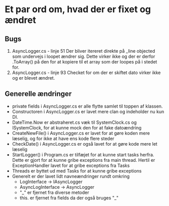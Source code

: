 # Et par ord om, hvad der er fixet og ændret
## Bugs
1. AsyncLogger.cs - linje 51
   Der bliver itereret direkte på _line objected som undervejs i loopet ændrer sig. Dette virker ikke og der er derfor .ToArray() på den for at kopiere til et array som der loopes på i stedet for.
2. AsyncLogger.cs - linje 93
   Checket for om der er skiftet dato virker ikke og er blevet ændret.

## Generelle ændringer
* private fields i AsyncLogger.cs er alle flytte samlet til toppen af klassen.
* Constructoren i AsyncLogger.cs er lavet mere clan og indeholder nu kun DI.
* DateTime.Now er abstraheret.cs væk til SystemClock.cs og ISystemClock, for at kunne mock den for at fake datoændring
* CreateNewFile() i AsyncLogger.cs er lavet for at gøre koden mere læselig, og for ikke at have ens kode flere steder
* CheckDate() i AsyncLogger.cs er også lavet for at gøre kode mere let læselig
* StartLogger() i Program.cs er tilfæjet for at kunne start tasks herfra. Dette er gjort for at kunne gribe exceptions fra main thread. Hertil er ExceptionHandler lavet for at gribe exceptions fra Tasks
* Threads er byttet ud med Tasks for at kunne gribe exceptions
* Generelt er der lavet lidt navneændringer rundt omkring
  - LogInterface -> IAsyncLogger
  - AsyncLogInterface -> AsyncLogger
  - "_" er fjernet fra diverse metoder
  - this. er fjernet fra fields da der også bruges "_"
